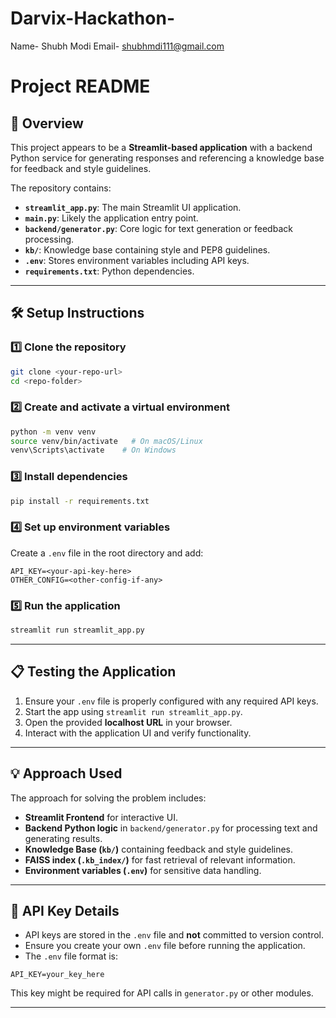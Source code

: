 # Darvix-Hackathon-
Name- Shubh Modi
Email- shubhmdi111@gmail.com

# Project README

## 📌 Overview
This project appears to be a **Streamlit-based application** with a backend Python service for generating responses and referencing a knowledge base for feedback and style guidelines.

The repository contains:
- **`streamlit_app.py`**: The main Streamlit UI application.
- **`main.py`**: Likely the application entry point.
- **`backend/generator.py`**: Core logic for text generation or feedback processing.
- **`kb/`**: Knowledge base containing style and PEP8 guidelines.
- **`.env`**: Stores environment variables including API keys.
- **`requirements.txt`**: Python dependencies.

---

## 🛠 Setup Instructions

### 1️⃣ Clone the repository
```bash
git clone <your-repo-url>
cd <repo-folder>
```

### 2️⃣ Create and activate a virtual environment
```bash
python -m venv venv
source venv/bin/activate   # On macOS/Linux
venv\Scripts\activate    # On Windows
```

### 3️⃣ Install dependencies
```bash
pip install -r requirements.txt
```

### 4️⃣ Set up environment variables
Create a `.env` file in the root directory and add:
```
API_KEY=<your-api-key-here>
OTHER_CONFIG=<other-config-if-any>
```

### 5️⃣ Run the application
```bash
streamlit run streamlit_app.py
```

---

## 📋 Testing the Application
1. Ensure your `.env` file is properly configured with any required API keys.
2. Start the app using `streamlit run streamlit_app.py`.
3. Open the provided **localhost URL** in your browser.
4. Interact with the application UI and verify functionality.

---

## 💡 Approach Used
The approach for solving the problem includes:
- **Streamlit Frontend** for interactive UI.
- **Backend Python logic** in `backend/generator.py` for processing text and generating results.
- **Knowledge Base (`kb/`)** containing feedback and style guidelines.
- **FAISS index (`.kb_index/`)** for fast retrieval of relevant information.
- **Environment variables (`.env`)** for sensitive data handling.

---

## 🔑 API Key Details
- API keys are stored in the `.env` file and **not** committed to version control.
- Ensure you create your own `.env` file before running the application.
- The `.env` file format is:
```
API_KEY=your_key_here
```
This key might be required for API calls in `generator.py` or other modules.

---


